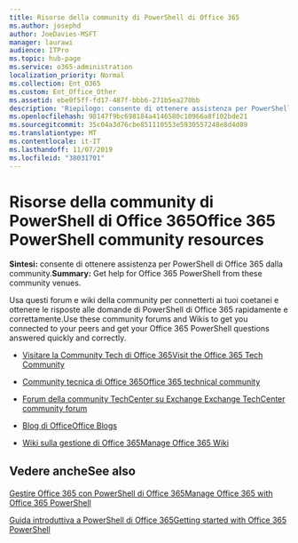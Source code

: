 ```yaml
---
title: Risorse della community di PowerShell di Office 365
ms.author: josephd
author: JoeDavies-MSFT
manager: laurawi
audience: ITPro
ms.topic: hub-page
ms.service: o365-administration
localization_priority: Normal
ms.collection: Ent_O365
ms.custom: Ent_Office_Other
ms.assetid: ebe0f5ff-fd17-487f-bbb6-271b5ea270bb
description: 'Riepilogo: consente di ottenere assistenza per PowerShell di Office 365 dalla community.'
ms.openlocfilehash: 98147f9bc698184a4146580c10966a8f102bde21
ms.sourcegitcommit: 35c04a3d76cbe851110553e5930557248e8d4d89
ms.translationtype: MT
ms.contentlocale: it-IT
ms.lasthandoff: 11/07/2019
ms.locfileid: "38031701"
---
```

# <a name="office-365-powershell-community-resources"></a><span data-ttu-id="38758-103">Risorse della community di PowerShell di Office 365</span><span class="sxs-lookup"><span data-stu-id="38758-103">Office 365 PowerShell community resources</span></span>

 <span data-ttu-id="38758-104">**Sintesi:** consente di ottenere assistenza per PowerShell di Office 365 dalla community.</span><span class="sxs-lookup"><span data-stu-id="38758-104">**Summary:** Get help for Office 365 PowerShell from these community venues.</span></span>
  
<span data-ttu-id="38758-105">Usa questi forum e wiki della community per connetterti ai tuoi coetanei e ottenere le risposte alle domande di PowerShell di Office 365 rapidamente e correttamente.</span><span class="sxs-lookup"><span data-stu-id="38758-105">Use these community forums and Wikis to get you connected to your peers and get your Office 365 PowerShell questions answered quickly and correctly.</span></span> 
  
- [<span data-ttu-id="38758-106">Visitare la Community Tech di Office 365</span><span class="sxs-lookup"><span data-stu-id="38758-106">Visit the Office 365 Tech Community</span></span>](https://techcommunity.microsoft.com/t5/Office-365/ct-p/Office365)
    
- [<span data-ttu-id="38758-107">Community tecnica di Office 365</span><span class="sxs-lookup"><span data-stu-id="38758-107">Office 365 technical community</span></span>](https://techcommunity.microsoft.com/t5/Office-365/ct-p/Office365)
    
- [<span data-ttu-id="38758-108">Forum della community TechCenter su Exchange </span><span class="sxs-lookup"><span data-stu-id="38758-108">Exchange TechCenter community forum</span></span>](https://social.technet.microsoft.com/Forums/exchange/home?forum=exchangesvrgeneral)
    
- [<span data-ttu-id="38758-109">Blog di Office</span><span class="sxs-lookup"><span data-stu-id="38758-109">Office Blogs</span></span>](https://blogs.office.com/)
    
- [<span data-ttu-id="38758-110">Wiki sulla gestione di Office 365</span><span class="sxs-lookup"><span data-stu-id="38758-110">Manage Office 365 Wiki</span></span>](https://community.office365.com/w/manage/default.aspx)
    
## <a name="see-also"></a><span data-ttu-id="38758-111">Vedere anche</span><span class="sxs-lookup"><span data-stu-id="38758-111">See also</span></span>

#### 

[<span data-ttu-id="38758-112">Gestire Office 365 con PowerShell di Office 365</span><span class="sxs-lookup"><span data-stu-id="38758-112">Manage Office 365 with Office 365 PowerShell</span></span>](manage-office-365-with-office-365-powershell.md)
  
[<span data-ttu-id="38758-113">Guida introduttiva a PowerShell di Office 365</span><span class="sxs-lookup"><span data-stu-id="38758-113">Getting started with Office 365 PowerShell</span></span>](getting-started-with-office-365-powershell.md)

